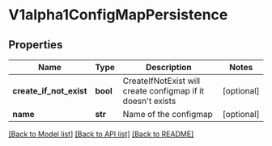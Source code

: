 # V1alpha1ConfigMapPersistence

## Properties
Name | Type | Description | Notes
------------ | ------------- | ------------- | -------------
**create_if_not_exist** | **bool** | CreateIfNotExist will create configmap if it doesn&#39;t exists | [optional] 
**name** | **str** | Name of the configmap | [optional] 

[[Back to Model list]](../README.md#documentation-for-models) [[Back to API list]](../README.md#documentation-for-api-endpoints) [[Back to README]](../README.md)


